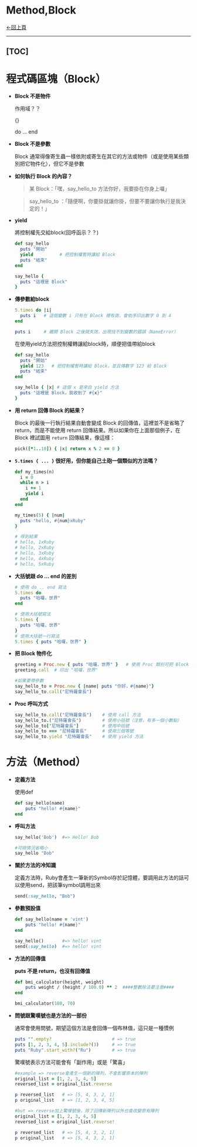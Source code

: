 # Method,Block
[←回上頁](../Ruby-base.md)

----------------------------------------------------------------
[TOC]
----------------------------------------------------------------

# 程式碼區塊（Block）

- ****Block 不是物件****

    作用域？？

    {}

    do ... end

- ****Block 不是參數****

    Block 通常得像寄生蟲一樣依附或寄生在其它的方法或物件（或是使用某些類別把它物件化），但它不是參數

- ****如何執行 Block 的內容？****

    > 某 Block：「嘿，say_hello_to 方法你好，我要掛在你身上囉」
    >

    > say_hello_to ：「隨便啊，你要掛就讓你掛，但要不要讓你執行是我決定的！」
    >
- **yield**

    將控制權先交給block(回呼函示？？)

    ```ruby
    def say_hello
      puts "開始"
      yield          # 把控制權暫時讓給 Block
      puts "結束"
    end

    say_hello {
      puts "這裡是 Block"
    }
    ```

- **傳參數給block**

    ```ruby
    5.times do |i|
      puts i   # 這個變數 i 只有在 Block 裡有效，會依序印出數字 0 到 4
    end

    puts i     # 離開 Block 之後就失效，出現找不到變數的錯誤（NameError）
    ```

    在使用yield方法把控制權轉讓給block時，順便把值帶給block

    ```ruby
    def say_hello
      puts "開始"
      yield 123   # 把控制權暫時讓給 Block，並且傳數字 123 給 Block
      puts "結束"
    end

    say_hello { |x| # 這個 x 是來自 yield 方法
      puts "這裡是 Block，我收到了 #{x}"
    }
    ```

- ****用 return 回傳 Block 的結果？****

    Block 的最後一行執行結果自動會變成 Block 的回傳值，這裡並不是省略了 return，而是不能使用 return 回傳結果。所以如果你在上面那個例子，在 Block 裡試圖用 `return`
     回傳結果，像這樣：

    ```ruby
    pick([*1..10]) { |x| return x % 2 == 0 }
    ```

- **`5.times { ... }` 很好用，但你能自己土砲一個類似的方法嗎？**

    ```ruby
    def my_times(n)
      i = 0
      while n > i
        i += 1
        yield i
      end
    end

    my_times(5) { |num|
      puts "hello, #{num}xRuby"
    }

    # 得到結果
    # hello, 1xRuby
    # hello, 2xRuby
    # hello, 3xRuby
    # hello, 4xRuby
    # hello, 5xRuby
    ```

- ****大括號跟 do … end 的差別****

    ```ruby
    # 使用 do .. end 寫法
    5.times do
      puts "哈囉，世界"
    end

    # 使用大括號寫法
    5.times {
      puts "哈囉，世界"
    }
    # 使用大括號一行寫法
    5.times { puts "哈囉，世界" }
    ```

- ****把 Block 物件化****

    ```ruby
    greeting = Proc.new { puts "哈囉，世界" }   # 使用 Proc 類別可把 Block 物件化
    greeting.call  # 印出 "哈囉，世界"

    #如果要帶參數
    say_hello_to = Proc.new { |name| puts "你好，#{name}"}
    say_hello_to.call("尼特羅會長")
    ```

- ****Proc 呼叫方式****

    ```ruby
    say_hello_to.call("尼特羅會長")    # 使用 call 方法
    say_hello_to.("尼特羅會長")        # 使用小括號（注意，有多一個小數點）
    say_hello_to["尼特羅會長"]         # 使用中括號
    say_hello_to === "尼特羅會長"      # 使用三個等號
    say_hello_to.yield "尼特羅會長"    # 使用 yield 方法
    ```


# 方法（Method）

- ****定義方法****

    使用def

    ```ruby
    def say_hello(name)
    	puts "hello! #{name}"
    end
    ```

- ****呼叫方法****

    ```ruby
    say_hello('Bob')  #=> Hello! Bob

    #可視情況省略小
    say_hello "Bob"
    ```

- ****關於方法的冷知識****

    定義方法時，Ruby會產生一筆新的Symbol存於記憶體，要調用此方法的話可以使用send，把該筆symbol調用出來

    ```ruby
    send(:say_hello, "Bob")
    ```

- ****參數預設值****

    ```ruby
    def say_hello(name = 'vint')
    	puts "hello! #{name}"
    end

    say_hello()       #=> hello! vint
    send(:say_hello)  #=> hello! vint
    ```

- ****方法的回傳值****

    ****puts 不是 return，也沒有回傳值****

    ```ruby
    def bmi_calculator(height, weight)
        puts weight / (height / 100.0) ** 2  ####整數除法要注意####
    end

    bmi_calculator(180, 70)
    ```

- ****問號跟驚嘆號也是方法的一部份****

    通常會使用問號，期望這個方法是會回傳一個布林值，這只是一種慣例

    ```ruby
    puts "".empty?                       # => true
    puts [1, 2, 3, 4, 5].include?(3)     # => true
    puts "Ruby".start_with?("Ru")        # => true
    ```

    驚嘆號表示方法可能會有「副作用」或是「驚喜」

    ```ruby
    #example => reverse會產生一個新的陣列，不會影響原本的陣列
    original_list = [1, 2, 3, 4, 5]
    reversed_list = original_list.reverse

    p reversed_list   # => [5, 4, 3, 2, 1]
    p original_list   # => [1, 2, 3, 4, 5]

    #but => reverse加上驚嘆號後，除了回傳新陣列以外也會改變原有陣列
    original_list = [1, 2, 3, 4, 5]
    reversed_list = original_list.reverse!

    p reversed_list   # => [5, 4, 3, 2, 1]
    p original_list   # => [5, 4, 3, 2, 1]
    ```

